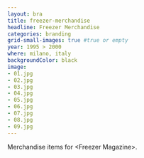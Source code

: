 ```yaml
---
layout: bra
title: freezer-merchandise
headline: Freezer Merchandise
categories: branding
grid-small-images: true #true or empty
year: 1995 > 2000
where: milano, italy
backgroundColor: black
image:
- 01.jpg
- 02.jpg
- 03.jpg
- 04.jpg
- 05.jpg
- 06.jpg
- 07.jpg
- 08.jpg
- 09.jpg
---
```

Merchandise items for &lt;Freezer Magazine&gt;.
